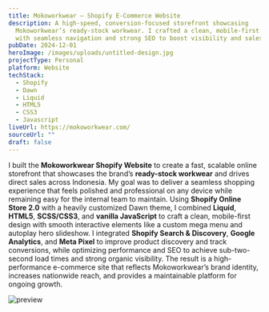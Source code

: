 ```yaml
---
title: Mokoworkwear – Shopify E-Commerce Website
description: A high-speed, conversion-focused storefront showcasing
  Mokoworkwear’s ready-stock workwear. I crafted a clean, mobile-first design
  with seamless navigation and strong SEO to boost visibility and sales.
pubDate: 2024-12-01
heroImage: /images/uploads/untitled-design.jpg
projectType: Personal
platform: Website
techStack:
  - Shopify
  - Dawn
  - Liquid
  - HTML5
  - CSS3
  - Javascript
liveUrl: https://mokoworkwear.com/
sourceUrl: ""
draft: false
---
```

I built the **Mokoworkwear Shopify Website** to create a fast, scalable online storefront that showcases the brand’s **ready-stock workwear** and drives direct sales across Indonesia. My goal was to deliver a seamless shopping experience that feels polished and professional on any device while remaining easy for the internal team to maintain. Using **Shopify Online Store 2.0** with a heavily customized Dawn theme, I combined **Liquid**, **HTML5**, **SCSS/CSS3**, and **vanilla JavaScript** to craft a clean, mobile-first design with smooth interactive elements like a custom mega menu and autoplay hero slideshow. I integrated **Shopify Search & Discovery**, **Google Analytics**, and **Meta Pixel** to improve product discovery and track conversions, while optimizing performance and SEO to achieve sub-two-second load times and strong organic visibility. The result is a high-performance e-commerce site that reflects Mokoworkwear’s brand identity, increases nationwide reach, and provides a maintainable platform for ongoing growth.

![preview](/images/uploads/neon-retro-stars-marketing-mockup-website-instagram-post.jpg "mokoworwkear.com shopify")

